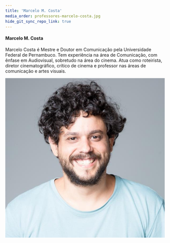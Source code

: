 ```yaml
---
title: 'Marcelo M. Costa'
media_order: professores-marcelo-costa.jpg
hide_git_sync_repo_link: true
---
```


#### Marcelo M. Costa

Marcelo Costa é Mestre e Doutor em Comunicação pela Universidade Federal de Pernambuco. Tem experiência na área de Comunicação, com ênfase em Audiovisual, sobretudo na área do cinema. Atua como roteirista, diretor cinematográfico, crítico de cinema e professor nas áreas de comunicação e artes visuais.

![](professores-marcelo-costa.jpg?resize=200,200)